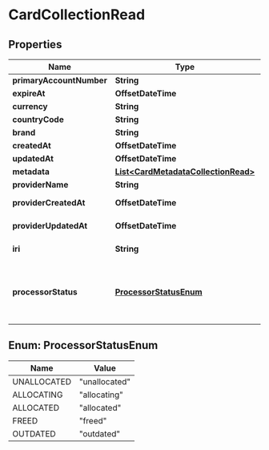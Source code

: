 

# CardCollectionRead



## Properties

| Name | Type | Description | Notes |
|------------ | ------------- | ------------- | -------------|
|**primaryAccountNumber** | **String** |  |  [optional] |
|**expireAt** | **OffsetDateTime** |  |  |
|**currency** | **String** |  |  [optional] |
|**countryCode** | **String** |  |  [optional] |
|**brand** | **String** |  |  [optional] |
|**createdAt** | **OffsetDateTime** |  |  |
|**updatedAt** | **OffsetDateTime** |  |  |
|**metadata** | [**List&lt;CardMetadataCollectionRead&gt;**](CardMetadataCollectionRead.md) |  |  [optional] |
|**providerName** | **String** |  |  [optional] |
|**providerCreatedAt** | **OffsetDateTime** |  |  [optional] [readonly] |
|**providerUpdatedAt** | **OffsetDateTime** |  |  [optional] [readonly] |
|**iri** | **String** |  |  [optional] [readonly] |
|**processorStatus** | [**ProcessorStatusEnum**](#ProcessorStatusEnum) | Automagically infer on what state the entity is at the Payment Processor. |  [optional] [readonly] |



## Enum: ProcessorStatusEnum

| Name | Value |
|---- | -----|
| UNALLOCATED | &quot;unallocated&quot; |
| ALLOCATING | &quot;allocating&quot; |
| ALLOCATED | &quot;allocated&quot; |
| FREED | &quot;freed&quot; |
| OUTDATED | &quot;outdated&quot; |




